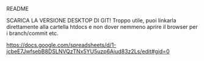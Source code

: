 README

SCARICA LA VERSIONE DESKTOP DI GIT! Troppo utile, puoi linkarla direttamente alla cartella htdocs e non dover nemmeno aprire il browser per i branch/commit etc.

https://docs.google.com/spreadsheets/d/1-jcbeE7JwfsebB8DSLNVQzTNx5YU5uzp6Aiud83z2Ls/edit#gid=0